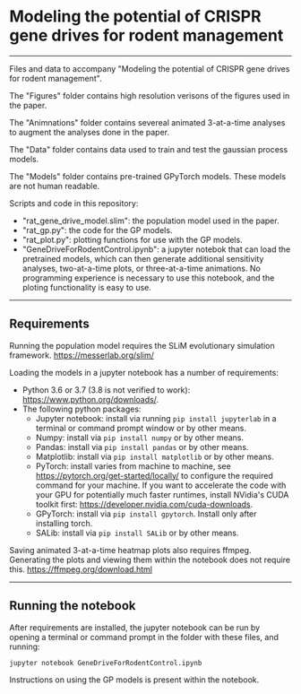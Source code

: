 # Modeling the potential of CRISPR gene drives for rodent management

<hr style=\"border:3px solid gray\"> </hr>

Files and data to accompany "Modeling the potential of CRISPR gene drives for rodent management".

The "Figures" folder contains high resolution verisons of the figures used in the paper.

The "Animnations" folder contains severeal animated 3-at-a-time analyses to augment the analyses done in the paper.

The "Data" folder contains data used to train and test the gaussian process models.

The "Models" folder contains pre-trained GPyTorch models. These models are not human readable.

Scripts and code in this repository:
- "rat_gene_drive_model.slim": the population model used in the paper.
- "rat_gp.py": the code for the GP models.
- "rat_plot.py": plotting functions for use with the GP models.
- "GeneDriveForRodentControl.ipynb": a jupyter notebok that can load the pretrained models, which can then generate additional sensitivity analyses, two-at-a-time plots, or three-at-a-time animations. No programming experience is necessary to use this notebook, and the ploting functionality is easy to use.

___
## Requirements
Running the population model requires the SLiM evolutionary simulation framework. https://messerlab.org/slim/

Loading the models in a jupyter notebook has a number of requirements:
- Python 3.6 or 3.7 (3.8 is not verified to work): https://www.python.org/downloads/.
- The following python packages:
  - Jupyter notebook: install via running ``pip install jupyterlab`` in a terminal or command prompt window or by other means.
  - Numpy: install via ``pip install numpy`` or by other means.
  - Pandas: install via ``pip install pandas`` or by other means.
  - Matplotlib: install via ``pip install matplotlib`` or by other means.
  - PyTorch: install varies from machine to machine, see https://pytorch.org/get-started/locally/ to configure the required command for your machine. If you want to accelerate the code with your GPU for potentially much faster runtimes, install NVidia's CUDA toolkit first: https://developer.nvidia.com/cuda-downloads.
  - GPyTorch: install via ``pip install gpytorch``. Install only after installing torch.
  - SALib: install via ``pip install SALib`` or by other means.

Saving animated 3-at-a-time heatmap plots also requires ffmpeg. Generating the plots and viewing them within the notebook does not require this. https://ffmpeg.org/download.html

___
## Running the notebook
After requirements are installed, the jupyter notebook can be run by opening a terminal or command prompt in the folder with these files, and running:

```
jupyter notebook GeneDriveForRodentControl.ipynb
```

Instructions on using the GP models is present within the notebook.
